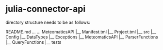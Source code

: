 # julia-connector-api

directory structure needs to be as follows:

README.md
...
...
MeteomaticsAPI
    |__ Manifest.tml
    |__ Project.tml
    |__ src
        |__ Config
        |__ DataTypes
        |__ Exceptions
        |__ MeteomaticsAPI
        |__ ParserFunctions
        |__ QueryFunctions
        |__ tests
